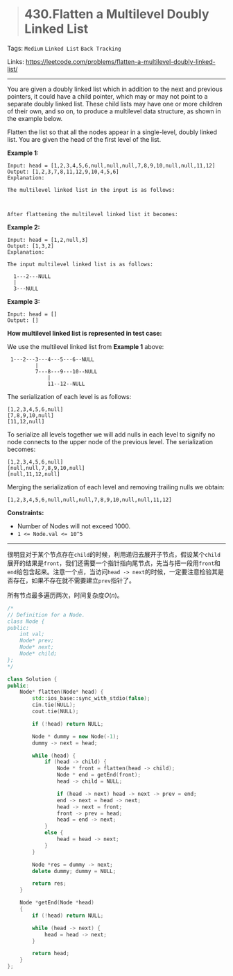 > # 430.Flatten a Multilevel Doubly Linked List

Tags: `Medium` `Linked List` `Back Tracking`

Links: https://leetcode.com/problems/flatten-a-multilevel-doubly-linked-list/

------

You are given a doubly linked list which in addition to the next and previous pointers, it could have a child pointer, which may or may not point to a separate doubly linked list. These child lists may have one or more children of their own, and so on, to produce a multilevel data structure, as shown in the example below.

Flatten the list so that all the nodes appear in a single-level, doubly linked list. You are given the head of the first level of the list.

**Example 1:**

```
Input: head = [1,2,3,4,5,6,null,null,null,7,8,9,10,null,null,11,12]
Output: [1,2,3,7,8,11,12,9,10,4,5,6]
Explanation:

The multilevel linked list in the input is as follows:



After flattening the multilevel linked list it becomes:
```

**Example 2:**

```
Input: head = [1,2,null,3]
Output: [1,3,2]
Explanation:

The input multilevel linked list is as follows:

  1---2---NULL
  |
  3---NULL
```

**Example 3:**

```
Input: head = []
Output: []
```

**How multilevel linked list is represented in test case:**

We use the multilevel linked list from **Example 1** above:

```
 1---2---3---4---5---6--NULL
         |
         7---8---9---10--NULL
             |
             11--12--NULL
```

The serialization of each level is as follows:

```
[1,2,3,4,5,6,null]
[7,8,9,10,null]
[11,12,null]
```

To serialize all levels together we will add nulls in each level to signify no node connects to the upper node of the previous level. The serialization becomes:

```
[1,2,3,4,5,6,null]
[null,null,7,8,9,10,null]
[null,11,12,null]
```

Merging the serialization of each level and removing trailing nulls we obtain:

```
[1,2,3,4,5,6,null,null,null,7,8,9,10,null,null,11,12]
```

**Constraints:**

- Number of Nodes will not exceed 1000.
- `1 <= Node.val <= 10^5`

------

很明显对于某个节点存在`child`的时候，利用递归去展开子节点，假设某个`child`展开的结果是`front`，我们还需要一个指针指向尾节点，先当与把一段用`front`和 `end`给包含起来。注意一个点，当访问`head -> next`的时候，一定要注意检验其是否存在，如果不存在就不需要建立`prev`指针了。

所有节点最多遍历两次，时间复杂度$O(n)$。

```c++
/*
// Definition for a Node.
class Node {
public:
    int val;
    Node* prev;
    Node* next;
    Node* child;
};
*/

class Solution {
public:
    Node* flatten(Node* head) {
        std::ios_base::sync_with_stdio(false);
        cin.tie(NULL);
        cout.tie(NULL);

        if (!head) return NULL;

        Node * dummy = new Node(-1);
        dummy -> next = head;

        while (head) {
            if (head -> child) {
                Node * front = flatten(head -> child);
                Node * end = getEnd(front);
                head -> child = NULL;

                if (head -> next) head -> next -> prev = end;
                end -> next = head -> next;
                head -> next = front;
                front -> prev = head;
                head = end -> next;
            }
            else {
                head = head -> next;
            }
        }

        Node *res = dummy -> next;
        delete dummy; dummy = NULL;

        return res;
    }

    Node *getEnd(Node *head)
    {
        if (!head) return NULL;

        while (head -> next) {
            head = head -> next;
        }

        return head;
    }
};
```














